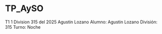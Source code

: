 # TP_AySO
T1 1 Division 315 del 2025 Agustin Lozano
Alumno: Agustin Lozano
División: 315
Turno: Noche
